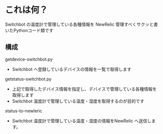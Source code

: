 # これは何？
Switchbot の温度計で管理している各種情報を NewRelic 管理すべくサクッと書いたPythonコード類です

## 構成
getdevice-switchbot.py
- Switchbot へ登録しているデバイスの情報を一覧で取得します

getstatus-switchbot.py
- 上記で取得したデバイス情報を指定し、デバイスで管理している各種情報を取得します
- Switchbot 温度計で管理している温度・湿度を取得するのが目的です

status-to-newleric
- Switchbot 温度計で管理している温度・湿度の情報をNewRelic へ送信します。